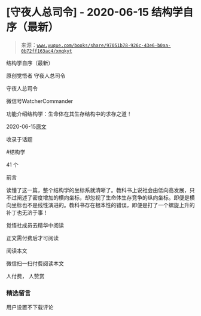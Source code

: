 # [守夜人总司令] - 2020-06-15 结构学自序（最新）

> 来源：[`www.yuque.com/books/share/97051b78-926c-43e6-b0aa-0b72ff163ac4/xmqkyt`](https://www.yuque.com/books/share/97051b78-926c-43e6-b0aa-0b72ff163ac4/xmqkyt)



结构学自序（最新） 

原创觉悟者 守夜人总司令 

守夜人总司令 

微信号WatcherCommander 

功能介绍结构学：生命体在其生存结构中的求存之道！ 

2020-06-15[原文](https://mp.weixin.qq.com/s?__biz=MzAxNDk1NjI2Mw==&mid=2247485327&idx=1&sn=5a8c9a6499c84e1c3129ca7cb41e0ac7&chksm=9b8a2407acfdad112471c12c6b86e4e914116dbb6d6588fa726a72e0aafa01d9c1b9fd24a738&scene=27#wechat_redirect&cpage=211) 

收录于话题 

#结构学 

41 个 

前言 

读懂了这一篇，整个结构学的坐标系就清晰了。教科书上说社会由低向高发展，只不过阐述了密度增加的横向坐标，却忽视了生命体生存竞争的纵向坐标。即便是横向坐标也不是线性演进的。教科书存在根本性的错误，即便是打了一个螺旋上升的补丁也无济于事！ 

觉悟社成员去精华中阅读 

正文需付费后才可阅读 

阅读本文 

微信扫一扫付费阅读本文 

人付费， 人赞赏 

### 精选留言 

用户设置不下载评论